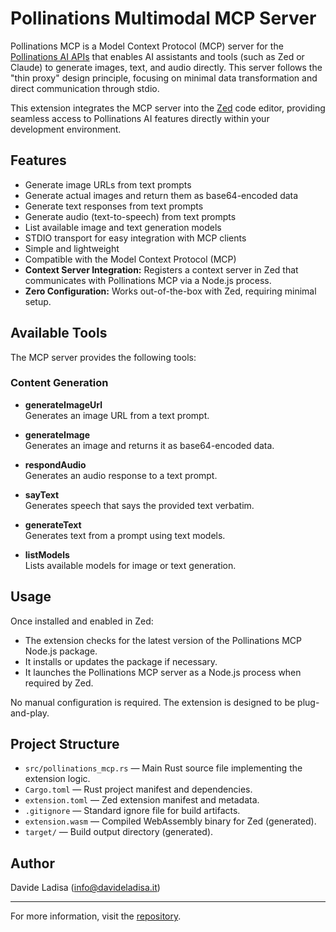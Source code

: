 # Pollinations Multimodal MCP Server

Pollinations MCP is a Model Context Protocol (MCP) server for the [Pollinations AI APIs](https://pollinations.ai) that enables AI assistants and tools (such as Zed or Claude) to generate images, text, and audio directly. This server follows the "thin proxy" design principle, focusing on minimal data transformation and direct communication through stdio.

This extension integrates the MCP server into the [Zed](https://zed.dev) code editor, providing seamless access to Pollinations AI features directly within your development environment.

## Features

- Generate image URLs from text prompts
- Generate actual images and return them as base64-encoded data
- Generate text responses from text prompts
- Generate audio (text-to-speech) from text prompts
- List available image and text generation models
- STDIO transport for easy integration with MCP clients
- Simple and lightweight
- Compatible with the Model Context Protocol (MCP)
- **Context Server Integration:** Registers a context server in Zed that communicates with Pollinations MCP via a Node.js process.
- **Zero Configuration:** Works out-of-the-box with Zed, requiring minimal setup.


## Available Tools

The MCP server provides the following tools:

### Content Generation

- **generateImageUrl**  
  Generates an image URL from a text prompt.

- **generateImage**  
  Generates an image and returns it as base64-encoded data.

- **respondAudio**  
  Generates an audio response to a text prompt.

- **sayText**  
  Generates speech that says the provided text verbatim.

- **generateText**  
  Generates text from a prompt using text models.

- **listModels**  
  Lists available models for image or text generation.

## Usage

Once installed and enabled in Zed:
- The extension checks for the latest version of the Pollinations MCP Node.js package.
- It installs or updates the package if necessary.
- It launches the Pollinations MCP server as a Node.js process when required by Zed.

No manual configuration is required. The extension is designed to be plug-and-play.

## Project Structure

- `src/pollinations_mcp.rs` — Main Rust source file implementing the extension logic.
- `Cargo.toml` — Rust project manifest and dependencies.
- `extension.toml` — Zed extension manifest and metadata.
- `.gitignore` — Standard ignore file for build artifacts.
- `extension.wasm` — Compiled WebAssembly binary for Zed (generated).
- `target/` — Build output directory (generated).


## Author

Davide Ladisa (<info@davideladisa.it>)

---

For more information, visit the [repository](https://github.com/FrancoStino/pollinations_mpc).